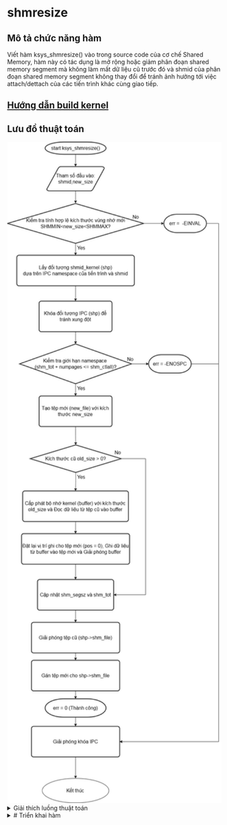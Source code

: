 # shmresize
## Mô tả chức năng hàm
Viết hàm ksys_shmresize() vào trong source code của cơ chế Shared Memory, hàm này có tác dụng là mở rộng hoặc giảm phân đoạn shared memory segment mà không làm mất dữ liệu cũ trước đó và shmid của phân đoạn shared memory segment không thay đổi để tránh ảnh hưởng tới việc attach/dettach của các tiến trình khác cùng giao tiếp.
## [Hướng dẫn build kernel](build_kernel.md)
## Lưu đồ thuật toán
<img src="images/flowchart.png" alt="Flowchart Image" width="500">
<details>
  <summary>Giải thích luồng thuật toán</summary>
  # Quy Trình Hoạt Động của Hàm `ksys_shmresize`

1. **Bắt đầu**: Hàm `ksys_shmresize` bắt đầu.
2. **Kiểm tra `new_size`**: Kiểm tra xem `new_size` có nằm trong giới hạn cho phép hay không. Nếu không, trả về lỗi `-EINVAL`.
3. **Lấy đối tượng `shmid_kernel`**: Lấy cấu trúc `shmid_kernel` tương ứng với `shmid`. Nếu không lấy được, trả về lỗi.
4. **Khóa đối tượng IPC**: Khóa đối tượng để tránh truy cập đồng thời.
5. **Kiểm tra giới hạn namespace**: Kiểm tra xem việc thay đổi kích thước có vượt quá giới hạn của namespace hay không. Nếu có, trả về lỗi `-ENOSPC`.
6. **Tạo tệp mới**: Tạo một tệp mới với kích thước `new_size`. Nếu thất bại, trả về lỗi.
7. **`old_size > 0?`**: Kiểm tra xem có dữ liệu cũ cần sao chép hay không.
8. **Cấp phát bộ nhớ**: Cấp phát bộ nhớ kernel cho bộ đệm tạm thời. Nếu thất bại, trả về lỗi `-ENOMEM`.
9. **Đọc dữ liệu**: Đọc dữ liệu từ tệp cũ vào bộ đệm. Nếu thất bại, giải phóng bộ nhớ và tệp mới, sau đó trả về lỗi.
10. **Đặt lại vị trí ghi**: Đặt lại vị trí ghi cho tệp mới về 0.
11. **Ghi dữ liệu**: Ghi dữ liệu từ bộ đệm vào tệp mới. Nếu thất bại, giải phóng bộ nhớ và tệp mới, sau đó trả về lỗi.
12. **Giải phóng bộ nhớ**: Giải phóng bộ nhớ đã cấp phát cho bộ đệm.
13. **Cập nhật thông tin**: Cập nhật kích thước (`shm_segsz`) và tổng số trang sử dụng (`shm_tot`).
14. **Giải phóng tệp cũ**: Giải phóng tệp cũ.
15. **Gán tệp mới**: Gán tệp mới cho `shp->shm_file`.
16. **Giải phóng khóa IPC**: Giải phóng khóa.
17. **Trả về 0 (thành công)**: Hàm kết thúc thành công.

</details>
<details>
  <summary># Triển khai hàm</summary>
Trước tiên ta phải tải mã nguồn nhân linux về để chỉnh sửa mã nguồn, sau đó sẽ tiến hành build lại kernel sau đó áp dụng kernel mới để kiểm tra hoạt động của hàm mới.

Sau đó ta phải viết thêm hàm shmresize với yêu cầu xác định như trên vào trong file mã nguồn của shared memory ipc là ipc/shm.c để hàm có thể hoạt động. Hàm này sẽ hoạt động ở dưới nhân kernel của linux, vì vậy cần khai báo System call tương ứng và khai báo vào Syscall table để có thể gọi từ user space. Bằng việc sử dụng system call number ta có thể sử dụng trực tiếp hàm từ user space bằng việc khai báo thêm thư việt &lt;syscalls.h&gt; thay vì thêm hàm đó vào các thư viện tiêu chuẩn của C.
  <details>
  <summary># Giải thích chi tiết hơn về một số phần quan trọng</summary>
- **numpages = (new_size + PAGE_SIZE - 1) >> PAGE_SHIFT;**: Đoạn code này tính toán số trang bộ nhớ cần thiết để chứa new_size byte. PAGE_SIZE là kích thước của một trang bộ nhớ (thường là 4KB). PAGE_SHIFT là số bit cần dịch phải để chia cho PAGE_SIZE (ví dụ: nếu PAGE_SIZE là 4096 (2^12), thì PAGE_SHIFT là 12). Việc cộng PAGE_SIZE - 1 trước khi dịch phải đảm bảo rằng kết quả được làm tròn lên. Ví dụ: nếu new_size là 4097 byte, thì cần 2 trang.
- **shmem_kernel_file_setup("SYSV_SHMRESIZE", new_size, 0);**: Hàm này tạo một tệp tin ẩn danh trong kernel, được sử dụng để lưu trữ dữ liệu của shared memory segment. Tham số đầu tiên là tên (chỉ để debug), tham số thứ hai là kích thước, và tham số thứ ba là cờ (0 trong trường hợp này).
- **kernel_read và kernel_write**: Đây là các hàm kernel space để đọc và ghi dữ liệu vào tệp. Chúng tương tự như read và write trong user space, nhưng hoạt động trong ngữ cảnh kernel.
- **fput**: Hàm này giảm bộ đếm tham chiếu của một đối tượng tệp. Khi bộ đếm tham chiếu đạt 0, tệp sẽ được giải phóng.
- **ipc_lock_object và ipc_unlock_object**: Các hàm này dùng để khóa và giải phóng khóa trên đối tượng IPC (trong trường hợp này là shared memory segment), ngăn chặn các truy cập đồng thời gây ra xung đột dữ liệu.
- **goto unlock;**: Được sử dụng để xử lý lỗi. Khi có lỗi xảy ra, code sẽ nhảy đến nhãn unlock, nơi khóa được giải phóng trước khi hàm trả về lỗi. Điều này rất quan trọng để tránh deadlock.
</details>
Sau khi sửa đổi tệp \`shm.c\` để bao gồm chức năng \`shmresize\` mới, cần đảm bảo những thay đổi sau trong các phần khác của mã nguồn nhân Linux để tích hợp đầy đủ chức năng mới:

Define một constant cho ‘shmresize’ system call number. Tệp header này chứa các định nghĩa cho các hoạt động của IPC và đảm bảo rằng các chương trình trong không gian người dùng có quyền truy cập vào mã định danh của system call.

Thêm define (trong include/uapi/linux/ipc.h):

# define SHM_RESIZE 463

Thêm khai báo hàm cho ‘ksys_shmresize’ trong syscalls.h để system call mới được công nhận bởi kernel

Prototype (Khai báo trong include/linux/syscalls.h):

asmlinkage long sys_shmresize(int shmid, size_t new_size);

long ksys_shmresize(int shmid, size_t new_size);

&nbsp;

Đăng ký system call trong các tệp dành riêng cho kiến ​​trúc. Tùy thuộc vào kiến ​​trúc của máy (ví dụ: x86, ARM, v.v.), cập nhật syscall table để đăng ký ‘shmresize’. Điều này cho phép kernel liên kết system call number đến hàm mới.

Với cấu trúc x86 : Sửa đổi \`arch/x86/entry/syscalls/syscall_64.tbl\` để thêm entry cho lệnh gọi hệ thống \`shmresize\`. Thêm một dòng mới với các trường tương ứng.

Cập nhật syscall table ( trong arch/x86/entry/syscalls/syscall_64.tbl):

463     common shmresize sys_shmreszie

&nbsp;

Nếu có ý định sử dụng lệnh gọi \`shmresize\` trực tiếp từ các chương trình trong không gian người dùng, cần phải sửa đổi thư viện chuẩn C (như \`glibc\`) để gọi syscall mới này.

Ngoài ra, có thể sử dụng \`syscall()\` từ user space để gọi trực tiếp \`shmresize\`.

Sau khi chỉnh sửa xong mã nguồn, tiến hành việc build kernel mới theo hướng dẫn ở trên.

</details>
